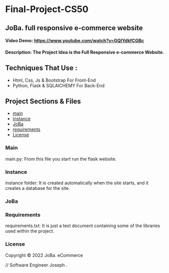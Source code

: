 # Final-Project-CS50

## JoBa. full responsive e-commerce website

#### Video Demo:  <https://www.youtube.com/watch?v=GQIYdkfCGBc>
#### Description: The Project Idea is the Full Responsive e-commerce Website.
## Techniques That Use : 

- Html, Css, Js & Bootstrap For Front-End
- Python, Flask & SQLAlCHEMY For Back-End

## Project Sections & Files

- [main](#main)
- [instance](#instance)
- [JoBa](#joba)
- [requirements](#requirements)
- [License](#license)

### Main

main.py: From this file you start run the flask website.

### Instance

instance folder: It is created automatically when the site starts, and it creates a database for the site.

### JoBa

### Requirements

requirements.txt: It is just a text document containing some of the libraries used within the project.

### License

Copyright © 2022 JoBa. eCommerce

// Software Engineer Joseph .
